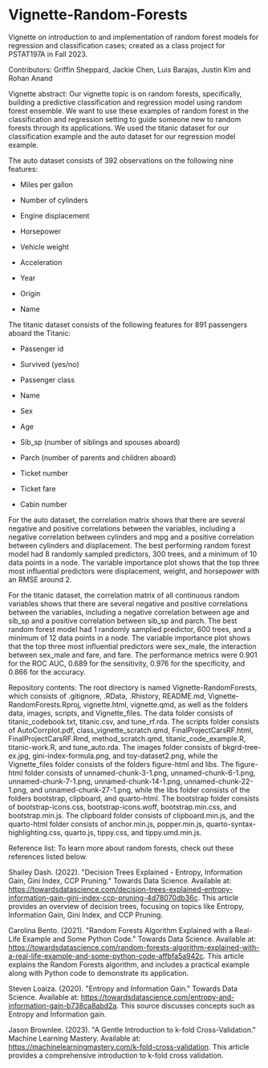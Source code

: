 # Vignette-Random-Forests

Vignette on introduction to and implementation of random forest models for regression and classification cases; created as a class project for PSTAT197A in Fall 2023.

Contributors: Griffin Sheppard, Jackie Chen, Luis Barajas, Justin Kim and Rohan Anand

Vignette abstract: Our vignette topic is on random forests, specifically, building a predictive classification and regression model using random forest ensemble. We want to use these examples of random forest in the classification and regression setting to guide someone new to random forests through its applications. We used the titanic dataset for our classification example and the auto dataset for our regression model example.

The auto dataset consists of 392 observations on the following nine features:

-   Miles per gallon

-   Number of cylinders

-   Engine displacement

-   Horsepower

-   Vehicle weight

-   Acceleration

-   Year

-   Origin

-   Name

The titanic dataset consists of the following features for 891 passengers aboard the Titanic:

-   Passenger id

-   Survived (yes/no)

-   Passenger class

-   Name

-   Sex

-   Age

-   Sib_sp (number of siblings and spouses aboard)

-   Parch (number of parents and children aboard)

-   Ticket number

-   Ticket fare

-   Cabin number

For the auto dataset, the correlation matrix shows that there are several negative and positive correlations between the variables, including a negative correlation between cylinders and mpg and a positive correlation between cylinders and displacement. The best performing random forest model had 8 randomly sampled predictors, 300 trees, and a minimum of 10 data points in a node. The variable importance plot shows that the top three most influential predictors were displacement, weight, and horsepower with an RMSE around 2.

For the titanic dataset, the correlation matrix of all continuous random variables shows that there are several negative and positive correlations between the variables, including a negative correlation between age and sib_sp and a positive correlation between sib_sp and parch. The best random forest model had 1 randomly samplied predictor, 600 trees, and a minimum of 12 data points in a node. The variable importance plot shows that the top three most influential predictors were sex_male, the interaction between sex_male and fare, and fare. The performance metrics were 0.901 for the ROC AUC, 0.689 for the sensitivity, 0.976 for the specificity, and 0.866 for the accuracy.

Repository contents: The root directory is named Vignette-RandomForests, which consists of .gitignore, .RData, .Rhistory, README.md, Vignette-RandomForests.Rproj, vignette.html, vignette.qmd, as well as the folders data, images, scripts, and Vignette_files. The data folder consists of titanic_codebook.txt, titanic.csv, and tune_rf.rda. The scripts folder consists of AutoCorrplot.pdf, class_vignette_scratch.qmd, FinalProjectCarsRF.html, FinalProjectCarsRF.Rmd, method_scratch.qmd, titanic_code_example.R, titanic-work.R, and tune_auto.rda. The images folder consists of bkgrd-tree-ex.jpg, gini-index-formula.png, and toy-dataset2.png, while the Vignette_files folder consists of the folders figure-html and libs. The figure-html folder consists of unnamed-chunk-3-1.png, unnamed-chunk-6-1.png, unnamed-chunk-7-1.png, unnamed-chunk-14-1.png, unnamed-chunk-22-1.png, and unnamed-chunk-27-1.png, while the libs folder consists of the folders bootstrap, clipboard, and quarto-html. The bootstrap folder consists of bootstrap-icons.css, bootstrap-icons.woff, bootstrap.min.css, and bootstrap.min.js. The clipboard folder consists of clipboard.min.js, and the quarto-html folder consists of anchor.min.js, popper.min.js, quarto-syntax-highlighting.css, quarto.js, tippy.css, and tippy.umd.min.js.

Reference list: To learn more about random forests, check out these references listed below.

Shailey Dash. (2022). "Decision Trees Explained - Entropy, Information Gain, Gini Index, CCP Pruning." Towards Data Science. Available at: <https://towardsdatascience.com/decision-trees-explained-entropy-information-gain-gini-index-ccp-pruning-4d78070db36c>. This article provides an overview of decision trees, focusing on topics like Entropy, Information Gain, Gini Index, and CCP Pruning.

Carolina Bento. (2021). "Random Forests Algorithm Explained with a Real-Life Example and Some Python Code." Towards Data Science. Available at: <https://towardsdatascience.com/random-forests-algorithm-explained-with-a-real-life-example-and-some-python-code-affbfa5a942c>. This article explains the Random Forests algorithm, and includes a practical example along with Python code to demonstrate its application.

Steven Loaiza. (2020). "Entropy and Information Gain." Towards Data Science. Available at: <https://towardsdatascience.com/entropy-and-information-gain-b738ca8abd2a>. This source discusses concepts such as Entropy and Information gain.

Jason Brownlee. (2023). "A Gentle Introduction to k-fold Cross-Validation." Machine Learning Mastery. Available at: <https://machinelearningmastery.com/k-fold-cross-validation>. This article provides a comprehensive introduction to k-fold cross validation.
